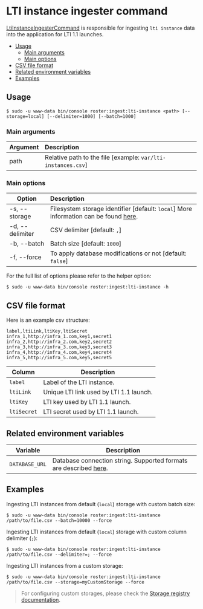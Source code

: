 # LTI instance ingester command

[LtiInstanceIngesterCommand](../../src/Command/Ingester/LtiInstanceIngesterCommand.php) is responsible for ingesting `lti instance` 
data into the application for LTI 1.1 launches.

- [Usage](#usage)
    - [Main arguments](#main-arguments)
    - [Main options](#main-options)
- [CSV file format](#csv-file-format)
- [Related environment variables](#related-environment-variables)
- [Examples](#examples)

## Usage
```shell script
$ sudo -u www-data bin/console roster:ingest:lti-instance <path> [--storage=local] [--delimiter=1000] [--batch=1000]
```

### Main arguments

| Argument | Description                                                  |
| ---------|:-------------------------------------------------------------|
| path     | Relative path to the file [example: `var/lti-instances.csv`] |

### Main options

| Option          | Description                                                                                                   |
| ----------------|:--------------------------------------------------------------------------------------------------------------|
| -s, --storage   | Filesystem storage identifier [default: `local`] More information can be found [here](../storage-registry.md).|
| -d, --delimiter | CSV delimiter [default: `,`]                                                                                  |
| -b, --batch     | Batch size [default: `1000`]                                                                                  |
| -f, --force     | To apply database modifications or not [default: `false`]                                                     |

For the full list of options please refer to the helper option:
```shell script
$ sudo -u www-data bin/console roster:ingest:lti-instance -h
```

## CSV file format

Here is an example csv structure: 

```csv
label,ltiLink,ltiKey,ltiSecret
infra_1,http://infra_1.com,key1,secret1
infra_2,http://infra_2.com,key2,secret2
infra_3,http://infra_3.com,key3,secret3
infra_4,http://infra_4.com,key4,secret4
infra_5,http://infra_5.com,key5,secret5
```

| Column | Description |
|--------|-------------|
| `label` | Label of the LTI instance. |
| `ltiLink` | Unique LTI link used by LTI 1.1 launch. |
| `ltiKey` | LTI key used by LTI 1.1 launch. |
| `ltiSecret` | LTI secret used by LTI 1.1 launch. |

## Related environment variables

| Variable | Description |
|----------|-------------|
| `DATABASE_URL` | Database connection string. Supported formats are described [here](https://www.doctrine-project.org/projects/doctrine-dbal/en/latest/reference/configuration.html#connecting-using-a-url). |

## Examples

Ingesting LTI instances from default (`local`) storage with custom batch size:
```shell script
$ sudo -u www-data bin/console roster:ingest:lti-instance /path/to/file.csv --batch=10000 --force
```

Ingesting LTI instances from default (`local`) storage with custom column delimiter (`;`):
```shell script
$ sudo -u www-data bin/console roster:ingest:lti-instance /path/to/file.csv --delimiter=; --force
```

Ingesting LTI instances from a custom storage:
```shell script
$ sudo -u www-data bin/console roster:ingest:lti-instance /path/to/file.csv --storage=myCustomStorage --force
```

> For configuring custom storages, please check the [Storage registry documentation](../storage-registry.md).
